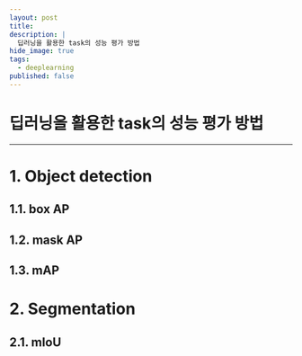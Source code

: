 ```yaml
---
layout: post
title: 
description: |
  딥러닝을 활용한 task의 성능 평가 방법
hide_image: true
tags:
  - deeplearning
published: false
---
```


# 딥러닝을 활용한 task의 성능 평가 방법
* * *

# 1. Object detection
## 1.1. box AP
## 1.2. mask AP
## 1.3. mAP

# 2. Segmentation
## 2.1. mIoU
